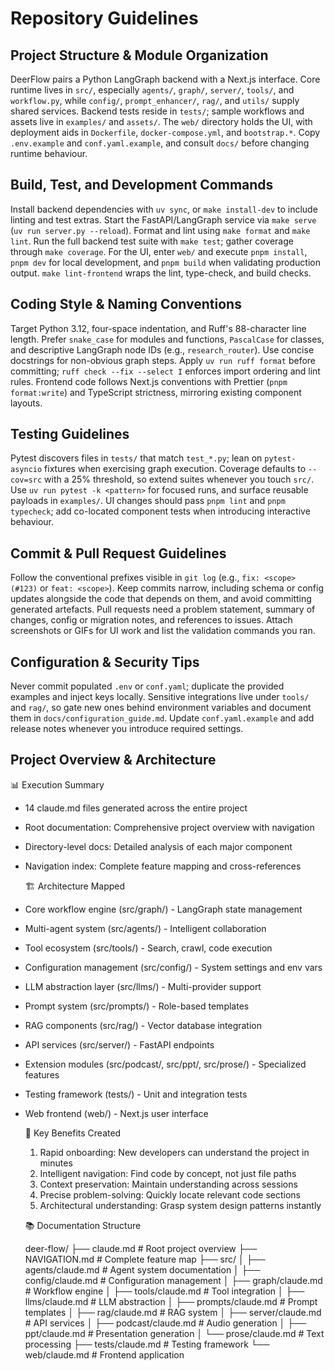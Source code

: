 # Repository Guidelines

## Project Structure & Module Organization

DeerFlow pairs a Python LangGraph backend with a Next.js interface. Core runtime lives in `src/`, especially `agents/`, `graph/`, `server/`, `tools/`, and `workflow.py`, while `config/`, `prompt_enhancer/`, `rag/`, and `utils/` supply shared services. Backend tests reside in `tests/`; sample workflows and assets live in `examples/` and `assets/`. The `web/` directory holds the UI, with deployment aids in `Dockerfile`, `docker-compose.yml`, and `bootstrap.*`. Copy `.env.example` and `conf.yaml.example`, and consult `docs/` before changing runtime behaviour.

## Build, Test, and Development Commands

Install backend dependencies with `uv sync`, or `make install-dev` to include linting and test extras. Start the FastAPI/LangGraph service via `make serve` (`uv run server.py --reload`). Format and lint using `make format` and `make lint`. Run the full backend test suite with `make test`; gather coverage through `make coverage`. For the UI, enter `web/` and execute `pnpm install`, `pnpm dev` for local development, and `pnpm build` when validating production output. `make lint-frontend` wraps the lint, type-check, and build checks.

## Coding Style & Naming Conventions

Target Python 3.12, four-space indentation, and Ruff's 88-character line length. Prefer `snake_case` for modules and functions, `PascalCase` for classes, and descriptive LangGraph node IDs (e.g., `research_router`). Use concise docstrings for non-obvious graph steps. Apply `uv run ruff format` before committing; `ruff check --fix --select I` enforces import ordering and lint rules. Frontend code follows Next.js conventions with Prettier (`pnpm format:write`) and TypeScript strictness, mirroring existing component layouts.

## Testing Guidelines

Pytest discovers files in `tests/` that match `test_*.py`; lean on `pytest-asyncio` fixtures when exercising graph execution. Coverage defaults to `--cov=src` with a 25% threshold, so extend suites whenever you touch `src/`. Use `uv run pytest -k <pattern>` for focused runs, and surface reusable payloads in `examples/`. UI changes should pass `pnpm lint` and `pnpm typecheck`; add co-located component tests when introducing interactive behaviour.

## Commit & Pull Request Guidelines

Follow the conventional prefixes visible in `git log` (e.g., `fix: <scope> (#123)` or `feat: <scope>`). Keep commits narrow, including schema or config updates alongside the code that depends on them, and avoid committing generated artefacts. Pull requests need a problem statement, summary of changes, config or migration notes, and references to issues. Attach screenshots or GIFs for UI work and list the validation commands you ran.

## Configuration & Security Tips

Never commit populated `.env` or `conf.yaml`; duplicate the provided examples and inject keys locally. Sensitive integrations live under `tools/` and `rag/`, so gate new ones behind environment variables and document them in `docs/configuration_guide.md`. Update `conf.yaml.example` and add release notes whenever you introduce required settings.

## Project Overview & Architecture

 📊 Execution Summary

- 14 claude.md files generated across the entire project
- Root documentation: Comprehensive project overview with navigation
- Directory-level docs: Detailed analysis of each major component
- Navigation index: Complete feature mapping and cross-references

  🏗️ Architecture Mapped

- Core workflow engine (src/graph/) - LangGraph state management
- Multi-agent system (src/agents/) - Intelligent collaboration
- Tool ecosystem (src/tools/) - Search, crawl, code execution
- Configuration management (src/config/) - System settings and env vars
- LLM abstraction layer (src/llms/) - Multi-provider support
- Prompt system (src/prompts/) - Role-based templates
- RAG components (src/rag/) - Vector database integration
- API services (src/server/) - FastAPI endpoints
- Extension modules (src/podcast/, src/ppt/, src/prose/) - Specialized features
- Testing framework (tests/) - Unit and integration tests
- Web frontend (web/) - Next.js user interface

  🎯 Key Benefits Created

  1. Rapid onboarding: New developers can understand the project in minutes
  2. Intelligent navigation: Find code by concept, not just file paths
  3. Context preservation: Maintain understanding across sessions
  4. Precise problem-solving: Quickly locate relevant code sections
  5. Architectural understanding: Grasp system design patterns instantly

  📚 Documentation Structure

  deer-flow/
  ├── claude.md              # Root project overview
  ├── NAVIGATION.md          # Complete feature map
  ├── src/
  │   ├── agents/claude.md   # Agent system documentation
  │   ├── config/claude.md   # Configuration management
  │   ├── graph/claude.md    # Workflow engine
  │   ├── tools/claude.md    # Tool integration
  │   ├── llms/claude.md     # LLM abstraction
  │   ├── prompts/claude.md  # Prompt templates
  │   ├── rag/claude.md      # RAG system
  │   ├── server/claude.md   # API services
  │   ├── podcast/claude.md  # Audio generation
  │   ├── ppt/claude.md      # Presentation generation
  │   └── prose/claude.md    # Text processing
  ├── tests/claude.md        # Testing framework
  └── web/claude.md          # Frontend application
